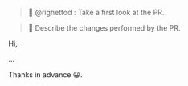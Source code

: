 > 🚧 @righettod : Take a first look at the PR.

> 💬 Describe the changes performed by the PR.

Hi,

...

Thanks in advance 😀.
